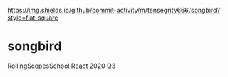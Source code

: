 https://img.shields.io/github/commit-activity/m/tensegrity666/songbird?style=flat-square

# songbird
RollingScopesSchool React 2020 Q3
